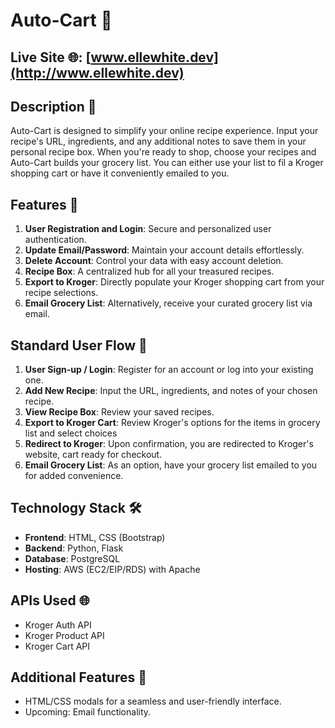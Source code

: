 # Auto-Cart 🛒

## Live Site 🌐: [www.ellewhite.dev](http://www.ellewhite.dev)

## Description 📝

Auto-Cart is designed to simplify your online recipe experience. Input your recipe's URL, ingredients, and any additional notes to save them in your personal recipe box. When you're ready to shop, choose your recipes and Auto-Cart builds your grocery list. You can either use your list to fil a Kroger shopping cart or have it conveniently emailed to you.


## Features 🌟

1. **User Registration and Login**: Secure and personalized user authentication.
2. **Update Email/Password**: Maintain your account details effortlessly.
3. **Delete Account**: Control your data with easy account deletion.
4. **Recipe Box**: A centralized hub for all your treasured recipes.
5. **Export to Kroger**: Directly populate your Kroger shopping cart from your recipe selections.
6. **Email Grocery List**: Alternatively, receive your curated grocery list via email.


## Standard User Flow 🚶

1. **User Sign-up / Login**: Register for an account or log into your existing one.
2. **Add New Recipe**: Input the URL, ingredients, and notes of your chosen recipe.
3. **View Recipe Box**: Review your saved recipes.
4. **Export to Kroger Cart**: Review Kroger's options for the items in grocery list and select choices
5. **Redirect to Kroger**: Upon confirmation, you are redirected to Kroger's website, cart ready for checkout.
6. **Email Grocery List**: As an option, have your grocery list emailed to you for added convenience.

## Technology Stack 🛠️

- **Frontend**: HTML, CSS (Bootstrap)
- **Backend**: Python, Flask
- **Database**: PostgreSQL
- **Hosting**: AWS (EC2/EIP/RDS) with Apache

## APIs Used 🌐

- Kroger Auth API
- Kroger Product API
- Kroger Cart API

## Additional Features 🎉

- HTML/CSS modals for a seamless and user-friendly interface.
- Upcoming: Email functionality.
